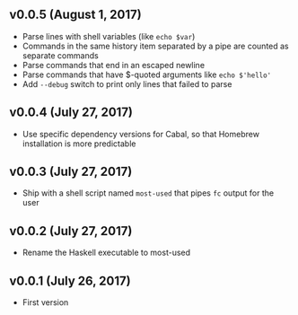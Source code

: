 ## v0.0.5 (August 1, 2017)

* Parse lines with shell variables (like `echo $var`)
* Commands in the same history item separated by a pipe are counted as separate
  commands
* Parse commands that end in an escaped newline
* Parse commands that have $-quoted arguments like `echo $'hello'`
* Add `--debug` switch to print only lines that failed to parse

## v0.0.4 (July 27, 2017)

* Use specific dependency versions for Cabal, so that Homebrew installation is
  more predictable

## v0.0.3 (July 27, 2017)

* Ship with a shell script named `most-used` that pipes `fc` output for the user

## v0.0.2 (July 27, 2017)

* Rename the Haskell executable to most-used

## v0.0.1 (July 26, 2017)

* First version
